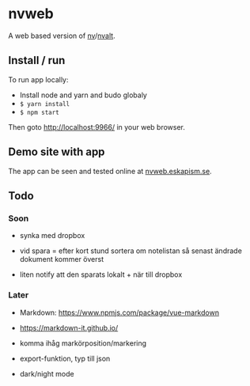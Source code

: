 # nvweb

A web based version of [nv](http://notational.net/)/[nvalt](http://brettterpstra.com/projects/nvalt/).

## Install / run

To run app locally:

- Install node and yarn and budo globaly
- `$ yarn install`
- `$ npm start`

Then goto [http://localhost:9966/](http://localhost:9966/) in your web browser.

## Demo site with app

The app can be seen and tested online at [nvweb.eskapism.se](https://nvweb.eskapism.se).

## Todo

### Soon

- synka med dropbox

- vid spara = efter kort stund sortera om notelistan så senast ändrade dokument kommer överst

- liten notify att den sparats lokalt + när till dropbox

### Later

- Markdown: 
  https://www.npmjs.com/package/vue-markdown

- https://markdown-it.github.io/

- komma ihåg markörposition/markering

- export-funktion, typ till json

- dark/night mode




